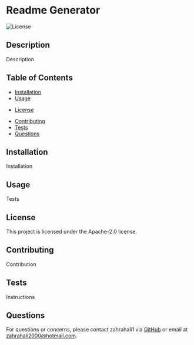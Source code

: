 
# Readme Generator

![License](https://img.shields.io/badge/license-Apache-2.0-blue.svg)

## Description
Description

## Table of Contents
- [Installation](#installation)
- [Usage](#usage)

* [License](#license)

- [Contributing](#contributing)
- [Tests](#tests)
- [Questions](#questions)

## Installation
Installation

## Usage
Tests

## License

This project is licensed under the Apache-2.0 license.

## Contributing
Contribution

## Tests
Instructions

## Questions
For questions or concerns, please contact zahrahali1 via [GitHub](https://github.com/zahrahali1) or email at zahrahali2000@hotmail.com.
